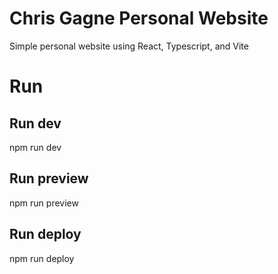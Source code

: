 # Chris Gagne Personal Website

Simple personal website using React, Typescript, and Vite  

# Run
## Run dev
npm run dev

## Run preview
npm run preview

## Run deploy
npm run deploy